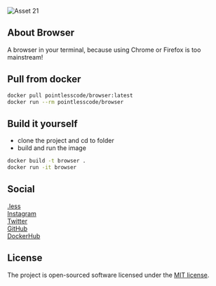 ![Asset 21](https://github.com/pointless-code/browser/assets/18129171/ead2640d-b550-4994-9644-26a7877f44d2)

## About Browser

A browser in your terminal, because using Chrome or Firefox is too mainstream!

## Pull from docker

```bash
docker pull pointlesscode/browser:latest
docker run --rm pointlesscode/browser
```

## Build it yourself
- clone the project and cd to folder
- build and run the image
```bash
docker build -t browser .
docker run -it browser
```

## Social

<a href="https://pointlesscode.dev/">.less</a><br>
<a href="https://www.instagram.com/pointlesscode">Instagram</a><br>
<a href="https://x.com/pointlessCodes">Twitter</a><br>
<a href="https://github.com/pointless-code">GitHub</a><br>
<a href="https://hub.docker.com/u/pointlesscode">DockerHub</a>

## License

The project is open-sourced software licensed under the [MIT license](https://opensource.org/licenses/MIT).
